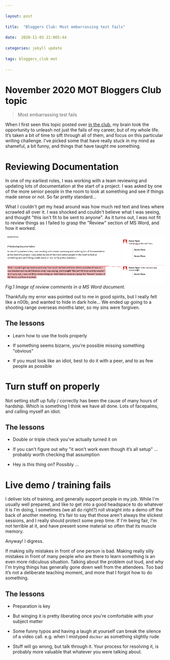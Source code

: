 ```yaml
---

layout: post

title:  "Bloggers Club: Most embarrassing test fails"

date:  2020-11-03 21:005:44

categories: jekyll update

tags: bloggers_club mot

---
```


# November 2020 MOT Bloggers Club topic

> Most embarrassing test fails

When I first seen this topic posted over [in the club](https://club.ministryoftesting.com/t/bloggers-club-october-november-2020-most-embarrassing-test-fails/43998), my brain took the opportunity to unleash not just the fails of my career, but of my whole life. It’s taken a bit of time to sift through all of them, and focus on this particular writing challenge. I've picked some that have really stuck in my mind as shameful, a bit funny, and things that have taught me something.

# Reviewing Documentation

In one of my earliest roles, I was working with a team reviewing and updating lots of documentation at the start of a project. I was asked by one of the more senior people in the room to look at something and see if things made sense or not. So far pretty standard...

What I couldn't get my head around was how much red text and lines where scrawled all over it. I was shocked and couldn't believe what I was seeing, and thought "this isn't fit to be sent to anyone". As it turns out, I was not fit to review things as I failed to grasp the "Review" section of MS Word, and how it worked.

![MS Word document with review comments](/images/2020-11-03-review.PNG)
*Fig.1 Image of review comments in a MS Word document.*

Thankfully my error was pointed out to me in good spirits, but I really felt like a n00b, and wanted to hide in dark hole... We ended up going to a shooting range overseas months later, so my sins were forgiven.


## The lessons

- Learn how to use the tools properly

- If something seems bizarre, you're possible missing something "obvious"

- If you must look like an idiot, best to do it with a peer, and to as few people as possible

# Turn stuff on properly

Not setting stuff up fully / correctly has been the cause of many hours of hardship. Which is something I think we have all done. Lots of facepalms, and calling myself an idiot.

## The lessons

- Double or triple check you've actually turned it on

- If you can't figure out why "it won't work even though it’s all setup" ... probably worth checking that assumption

- Hey is this thing on? Possibly ...

# Live demo / training fails

I deliver lots of training, and generally support people in my job. While I'm usually well prepared, and like to get into a good headspace to do whatever it is I'm doing, I sometimes (we all do right?) roll straight into a demo off the back of another meeting. It’s fair to say that those aren't always the slickest sessions, and I really should protect some prep time. If I'm being fair, I'm not terrible at it, and have present some material so often that its muscle memory.

Anyway! I digress.

If making silly mistakes in front of one person is bad. Making really silly mistakes in front of many people who are there to learn something is an even more ridiculous situation. Talking about the problem out loud, and why I'm trying things has generally gone down well from the attendees. Too bad it’s not a deliberate teaching moment, and more that I forgot how to do something.

## The lessons

- Preparation is key

- But winging it is pretty liberating once you're comfortable with your subject matter

- Some funny typos and having a laugh at yourself can break the silence of a video call. e.g. when I mistyped `docker` as something slightly rude

- Stuff will go wrong, but talk through it. Your process for resolving it, is probably more valuable that whatever you were talking about.
